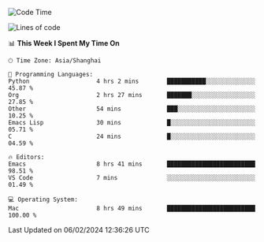 <!--START_SECTION:waka-->
![Code Time](http://img.shields.io/badge/Code%20Time-1%2C792%20hrs%204%20mins-blue)

![Lines of code](https://img.shields.io/badge/From%20Hello%20World%20I%27ve%20Written-288.0%20thousand%20lines%20of%20code-blue)

📊 **This Week I Spent My Time On** 

```text
🕑︎ Time Zone: Asia/Shanghai

💬 Programming Languages: 
Python                   4 hrs 2 mins        ███████████░░░░░░░░░░░░░░   45.87 % 
Org                      2 hrs 27 mins       ███████░░░░░░░░░░░░░░░░░░   27.85 % 
Other                    54 mins             ███░░░░░░░░░░░░░░░░░░░░░░   10.25 % 
Emacs Lisp               30 mins             █░░░░░░░░░░░░░░░░░░░░░░░░   05.71 % 
C                        24 mins             █░░░░░░░░░░░░░░░░░░░░░░░░   04.59 % 

🔥 Editors: 
Emacs                    8 hrs 41 mins       █████████████████████████   98.51 % 
VS Code                  7 mins              ░░░░░░░░░░░░░░░░░░░░░░░░░   01.49 % 

💻 Operating System: 
Mac                      8 hrs 49 mins       █████████████████████████   100.00 % 
```


 Last Updated on 06/02/2024 12:36:26 UTC
<!--END_SECTION:waka-->

